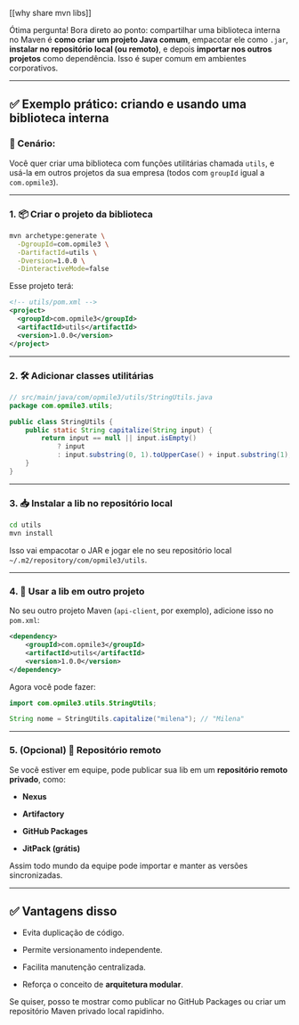 [[why share mvn libs]]

Ótima pergunta! Bora direto ao ponto: compartilhar uma biblioteca interna no Maven é **como criar um projeto Java comum**, empacotar ele como `.jar`, **instalar no repositório local (ou remoto)**, e depois **importar nos outros projetos** como dependência. Isso é super comum em ambientes corporativos.

---

## ✅ Exemplo prático: criando e usando uma biblioteca interna

### 🎯 Cenário:

Você quer criar uma biblioteca com funções utilitárias chamada `utils`, e usá-la em outros projetos da sua empresa (todos com `groupId` igual a `com.opmile3`).

---

### 1. 📦 Criar o projeto da biblioteca

```bash
mvn archetype:generate \
  -DgroupId=com.opmile3 \
  -DartifactId=utils \
  -Dversion=1.0.0 \
  -DinteractiveMode=false
```

Esse projeto terá:

```xml
<!-- utils/pom.xml -->
<project>
  <groupId>com.opmile3</groupId>
  <artifactId>utils</artifactId>
  <version>1.0.0</version>
</project>
```

---

### 2. 🛠️ Adicionar classes utilitárias

```java
// src/main/java/com/opmile3/utils/StringUtils.java
package com.opmile3.utils;

public class StringUtils {
    public static String capitalize(String input) {
        return input == null || input.isEmpty()
            ? input
            : input.substring(0, 1).toUpperCase() + input.substring(1);
    }
}
```

---

### 3. 📥 Instalar a lib no repositório local

```bash
cd utils
mvn install
```

Isso vai empacotar o JAR e jogar ele no seu repositório local `~/.m2/repository/com/opmile3/utils`.

---

### 4. 📎 Usar a lib em outro projeto

No seu outro projeto Maven (`api-client`, por exemplo), adicione isso no `pom.xml`:

```xml
<dependency>
    <groupId>com.opmile3</groupId>
    <artifactId>utils</artifactId>
    <version>1.0.0</version>
</dependency>
```

Agora você pode fazer:

```java
import com.opmile3.utils.StringUtils;

String nome = StringUtils.capitalize("milena"); // "Milena"
```

---

### 5. (Opcional) 📡 Repositório remoto

Se você estiver em equipe, pode publicar sua lib em um **repositório remoto privado**, como:

- **Nexus**
    
- **Artifactory**
    
- **GitHub Packages**
    
- **JitPack (grátis)**
    

Assim todo mundo da equipe pode importar e manter as versões sincronizadas.

---

## ✅ Vantagens disso

- Evita duplicação de código.
    
- Permite versionamento independente.
    
- Facilita manutenção centralizada.
    
- Reforça o conceito de **arquitetura modular**.
    

Se quiser, posso te mostrar como publicar no GitHub Packages ou criar um repositório Maven privado local rapidinho.

